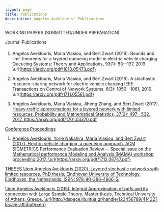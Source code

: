```yaml
---
layout: page
title: Publications
description: Angelos Aveklouris' Publications
---
```


WORKING PAPERS (SUBMITTED/UNDER PREPARATION)


Journal Publications 
#### 
 1) Angelos Aveklouris, Maria Vlasiou, and Bert Zwart (2019). Bounds and limit theorems for a layered queueing model in electric vehicle charging.
    Queueing Systems: Theory and Applications, 93(1): 83--137, 2019
      \url{https://arxiv.org/pdf/1810.05473.pdf}
      
 2)  Angelos Aveklouris, Maria Vlasiou, and Bert Zwart (2019). A stochastic resource-sharing network for electric vehicle charging
    IEEE Transactions on Control of Network Systems, 6(3): 1050--1061, 2019.
    \url{https://arxiv.org/pdf/1711.05561.pdf}

3) Angelos Aveklouris, Maria Vlasiou, Jiheng Zhang, and Bert Zwart (2017). <u> Heavy-traffic approximations for a layered network with limited resources. Probability and Mathematical Statistics, 37(2): 497--532, 2017.  https://arxiv.org/pdf/1701.03370.pdf

Conference Proceedings
1) Angelos Aveklouris, Yorie Nakahira, Maria Vlasiou, and Bert Zwart (2017). Electric vehicle charging: a queueing approach. ACM SIGMETRICS Performance Evaluation Review --  Special issue on the Mathematical performance Modeling and Analysis (MAMA) workshop proceeding 2017.
\url{https://arxiv.org/pdf/1712.08747.pdf}

THESES
	\item Angelos Aveklouris (2020). Layered stochastic networks with limited resources. PhD thesis, Eindhoven University of Technology, Eindhoven, the Netherlands. 
  ISBN: 978-90-386-4966-5.
  
  \item	Angelos Aveklouris (2015). Integral Approximation of pdfs and its connection with Large Sample Theory. Master thesis, Technical University of Athens, Greece.
  \url{http://dspace.lib.ntua.gr/handle/123456789/41432?locale-attribute=en}


<!-- Note: this is how to write a comment in HTML. Everything in here won't show up on your webpage.-->

<!--
To increase the size of the title, use fewer # in front of the paper title.
To decrease the size of the title, use more #. 
To remove the italics, remove the * before and after the description
To remove the underline from the title, remove the <u> tags (<u> and </u>)
-->
